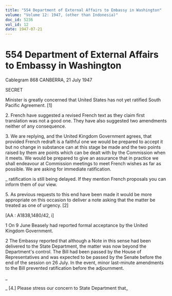 ```yaml
---
title: "554 Department of External Affairs to Embassy in Washington"
volume: "Volume 12: 1947, (other than Indonesia)"
doc_id: 5236
vol_id: 12
date: 1947-07-21
---
```


# 554 Department of External Affairs to Embassy in Washington

Cablegram 868 CANBERRA, 21 July 1947

SECRET

Minister is greatly concerned that United States has not yet ratified South Pacific Agreement. [1]

2\. French have suggested a revised French text as they claim first translation was not a good one. They have also suggested two amendments neither of any consequence.

3\. We are replying, and the United Kingdom Government agrees, that provided French redraft is a faithful one we would be prepared to accept it but no change in substance can at this stage be made and the two points raised by them are points which can be dealt with by the Commission when it meets. We would be prepared to give an assurance that in practice we shall endeavour at Commission meetings to meet French wishes as far as possible. We are asking for immediate ratification.

_ ratification is still being delayed. If they mention French proposals you can inform them of our view.

5\. As previous requests to this end have been made it would be more appropriate on this occasion to deliver a note asking that the matter be treated as one of urgency. [2]

[AA : A1838,1480/42, i]

1 On 9 June Beasely had reported formal acceptance by the United Kingdom Government.

2 The Embassy reported that although a Note in this sense had been delivered to the State Department, the matter was now beyond the Department's control. The Bill had been passed by the House of Representatives and was expected to be passed by the Senate before the end of the session on 26 July. In the event, minor last-minute amendments to the Bill prevented ratification before the adjournment.

_

_ [4.] Please stress our concern to State Department that_
